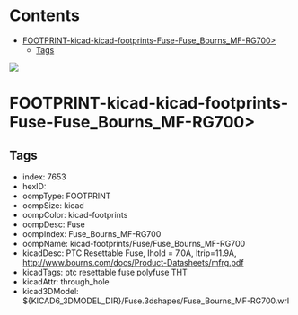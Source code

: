 



Contents
========

* [FOOTPRINT-kicad-kicad-footprints-Fuse-Fuse_Bourns_MF-RG700>](#footprint-kicad-kicad-footprints-fuse-fuse_bourns_mf-rg700)
	* [Tags](#tags)
  
![][im]
# FOOTPRINT-kicad-kicad-footprints-Fuse-Fuse_Bourns_MF-RG700>

## Tags

- index: 7653
- hexID: 
- oompType: FOOTPRINT
- oompSize: kicad
- oompColor: kicad-footprints
- oompDesc: Fuse
- oompIndex: Fuse_Bourns_MF-RG700
- oompName: kicad-footprints/Fuse/Fuse_Bourns_MF-RG700
- kicadDesc: PTC Resettable Fuse, Ihold = 7.0A, Itrip=11.9A, http://www.bourns.com/docs/Product-Datasheets/mfrg.pdf
- kicadTags: ptc resettable fuse polyfuse THT
- kicadAttr: through_hole
- kicad3DModel: ${KICAD6_3DMODEL_DIR}/Fuse.3dshapes/Fuse_Bourns_MF-RG700.wrl



[im]: image.png
